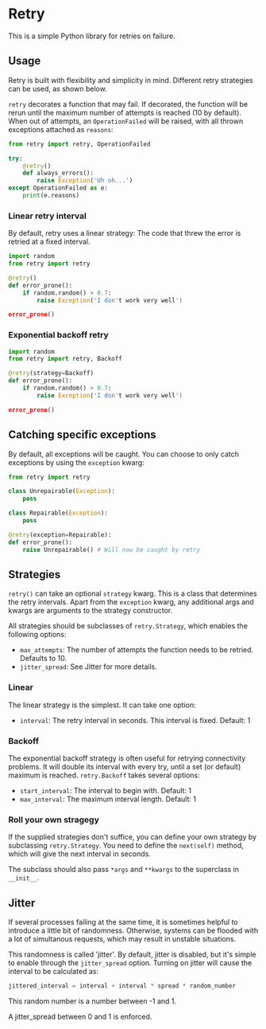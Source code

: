 # Retry

This is a simple Python library for retries on failure.

## Usage

Retry is built with flexibility and simplicity in mind. Different retry
strategies can be used, as shown below.

`retry` decorates a function that may fail. If decorated, the function will be
rerun until the maximum number of attempts is reached (10 by default). When out
of attempts, an `OperationFailed` will be raised, with all thrown exceptions
attached as `reasons`:

```python
from retry import retry, OperationFailed

try:
    @retry()
    def always_errors():
        raise Exception('Uh oh...')
except OperationFailed as e:
    print(e.reasons)
```

### Linear retry interval

By default, retry uses a linear strategy: The code that threw the error is
retried at a fixed interval.

```python
import random
from retry import retry

@retry()
def error_prone():
    if random.random() > 0.7:
        raise Exception('I don't work very well')

error_prone()
```

### Exponential backoff retry

```python
import random
from retry import retry, Backoff

@retry(strategy=Backoff)
def error_prone():
    if random.random() > 0.7:
        raise Exception('I don't work very well')

error_prone()
```

## Catching specific exceptions

By default, all exceptions will be caught. You can choose to only catch
exceptions by using the `exception` kwarg:

```python
from retry import retry

class Unrepairable(Exception):
    pass

class Repairable(Exception):
    pass

@retry(exception=Repairable):
def error_prone():
    raise Unrepairable() # Will now be caught by retry
```


## Strategies

`retry()` can take an optional `strategy` kwarg. This is a class that determines
the retry intervals. Apart from the `exception` kwarg, any additional args and
kwargs are arguments to the strategy constructor.

All strategies should be subclasses of `retry.Strategy`, which enables the
following options:

- `max_attempts`: The number of attempts the function needs to be retried.
  Defaults to 10.
- `jitter_spread`: See Jitter for more details.

### Linear

The linear strategy is the simplest. It can take one option:

- `interval`: The retry interval in seconds. This interval is fixed. Default: 1

### Backoff

The exponential backoff strategy is often useful for retrying connectivity
problems. It will double its interval with every try, until a set (or default)
maximum is reached. `retry.Backoff` takes several options:

- `start_interval`: The interval to begin with. Default: 1
- `max_interval`: The maximum interval length. Default: 1

### Roll your own stragegy

If the supplied strategies don't suffice, you can define your own strategy by
subclassing `retry.Strategy`. You need to define the `next(self)` method, which
will give the next interval in seconds.

The subclass should also pass `*args` and `**kwargs` to the superclass in
`__init__`.

## Jitter

If several processes failing at the same time, it is sometimes helpful to
introduce a little bit of randomness. Otherwise, systems can be flooded with
a lot of simultanous requests, which may result in unstable situations.

This randomness is called 'jitter'. By default, jitter is disabled, but it's
simple to enable through the `jitter_spread` option. Turning on jitter will
cause the interval to be calculated as:

```python
jittered_interval = interval + interval * spread * random_number
```

This random number is a number between -1 and 1.

A jitter_spread between 0 and 1 is enforced.
